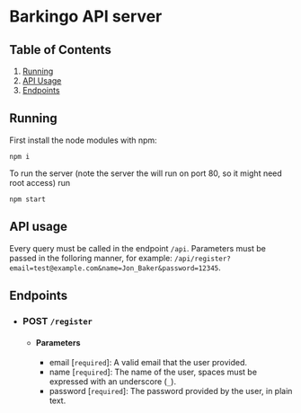 # Barkingo API server

## Table of Contents

1. [Running](#running)
2. [API Usage](#API-Usage)
3. [Endpoints](#endpoints)

## Running

First install the node modules with npm:

```
npm i
```

To run the server (note the server the will run on port 80, so it might need root access) run

```
npm start
```

## API usage

Every query must be called in the endpoint `/api`. Parameters must be passed in the folloring manner, for example: `/api/register?email=test@example.com&name=Jon_Baker&password=12345`.

## Endpoints

-   ### POST `/register`
    -   #### Parameters
        -   email [`required`]: A valid email that the user provided.
        -   name [`required`]: The name of the user, spaces must be expressed with an underscore (`_`).
        -   password [`required`]: The password provided by the user, in plain text.
